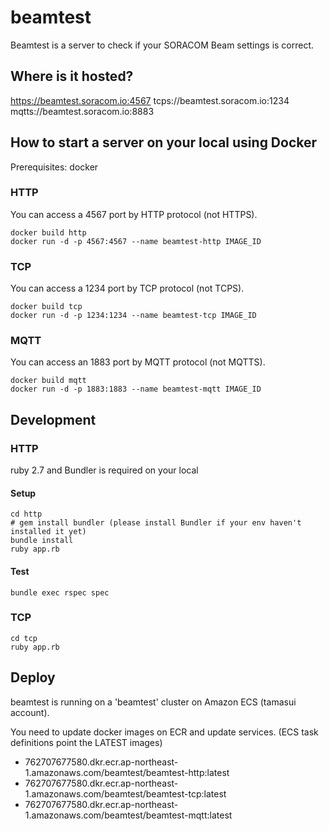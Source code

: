 # beamtest

Beamtest is a server to check if your SORACOM Beam settings is correct.

## Where is it hosted?

https://beamtest.soracom.io:4567
tcps://beamtest.soracom.io:1234
mqtts://beamtest.soracom.io:8883

## How to start a server on your local using Docker

Prerequisites: docker

### HTTP

You can access a 4567 port by HTTP protocol (not HTTPS).

```
docker build http
docker run -d -p 4567:4567 --name beamtest-http IMAGE_ID
```

### TCP

You can access a 1234 port by TCP protocol (not TCPS).

```
docker build tcp
docker run -d -p 1234:1234 --name beamtest-tcp IMAGE_ID
```

### MQTT

You can access an 1883 port by MQTT protocol (not MQTTS).

```
docker build mqtt
docker run -d -p 1883:1883 --name beamtest-mqtt IMAGE_ID
```
## Development
### HTTP

ruby 2.7 and Bundler is required on your local

#### Setup

```
cd http
# gem install bundler (please install Bundler if your env haven't installed it yet)
bundle install
ruby app.rb
```
#### Test

```
bundle exec rspec spec
```

### TCP

```
cd tcp
ruby app.rb
```

## Deploy

beamtest is running on a 'beamtest' cluster on Amazon ECS (tamasui account).

You need to update docker images on ECR and update services. (ECS task definitions point the LATEST images)

- 762707677580.dkr.ecr.ap-northeast-1.amazonaws.com/beamtest/beamtest-http:latest
- 762707677580.dkr.ecr.ap-northeast-1.amazonaws.com/beamtest/beamtest-tcp:latest
- 762707677580.dkr.ecr.ap-northeast-1.amazonaws.com/beamtest/beamtest-mqtt:latest
